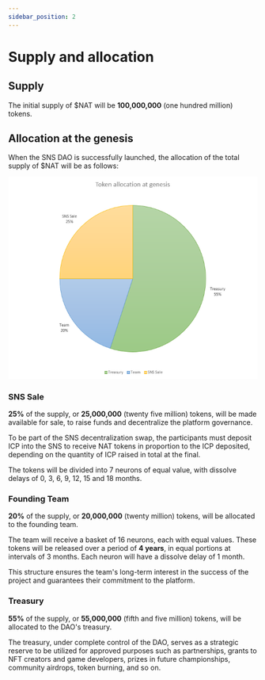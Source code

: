 ```yaml
---
sidebar_position: 2
---
```


# Supply and allocation

## Supply
The initial supply of $NAT will be **100,000,000** (one hundred million) tokens.

## Allocation at the genesis

When the SNS DAO is successfully launched, the allocation of the total supply of $NAT will be as follows:

![match renevue distribution](./img/token-allocation.png)

### SNS Sale
**25%** of the supply, or **25,000,000** (twenty five million) tokens, will be made available for sale, to raise funds and decentralize the platform governance.  

To be part of the SNS decentralization swap, the participants must deposit ICP into the SNS to receive NAT tokens in proportion to the ICP deposited, depending on the quantity of ICP raised in total at the final.  

The tokens will be divided into 7 neurons of equal value, with dissolve delays of 0, 3, 6, 9, 12, 15 and 18 months.

### Founding Team
**20%** of the supply, or **20,000,000** (twenty million) tokens, will be allocated to the founding team.  

The team will receive a basket of 16 neurons, each with equal values. These tokens will be released over a period of **4 years**, in equal portions at intervals of 3 months. Each neuron will have a dissolve delay of 1 month.

This structure ensures the team's long-term interest in the success of the project and guarantees their commitment to the platform.

### Treasury
**55%** of the supply, or **55,000,000** (fifth and five million) tokens, will be allocated to the DAO's treasury.  

The treasury, under complete control of the DAO, serves as a strategic reserve to be utilized for approved purposes such as partnerships, grants to NFT creators and game developers, prizes in future championships, community airdrops, token burning, and so on.

